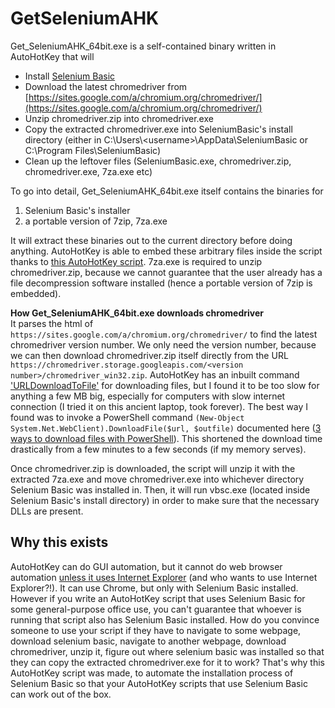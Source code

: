 # GetSeleniumAHK

Get_SeleniumAHK_64bit.exe is a self-contained binary written in AutoHotKey that will

* Install [Selenium Basic](http://florentbr.github.io/SeleniumBasic/)
* Download the latest chromedriver from [https://sites.google.com/a/chromium.org/chromedriver/](https://sites.google.com/a/chromium.org/chromedriver/)
* Unzip chromedriver.zip into chromedriver.exe
* Copy the extracted chromedriver.exe into SeleniumBasic's install directory (either in C:\Users\\\<username>\AppData\SeleniumBasic or C:\Program Files\SeleniumBasic)
* Clean up the leftover files (SeleniumBasic.exe, chromedriver.zip, chromedriver.exe, 7za.exe etc)

To go into detail, Get_SeleniumAHK_64bit.exe itself contains the binaries for

1) Selenium Basic's installer
2) a portable version of 7zip, 7za.exe

It will extract these binaries out to the current directory before doing anything. AutoHotKey is able to embed these arbitrary files inside the script thanks to [this AutoHotKey script](https://autohotkey.com/board/topic/64481-include-virtually-any-file-in-a-script-exezipdlletc/). 7za.exe is required to unzip chromedriver.zip, because we cannot guarantee that the user already has a file decompression software installed (hence a portable version of 7zip is embedded).

**How Get_SeleniumAHK_64bit.exe downloads chromedriver**  
It parses the html of `https://sites.google.com/a/chromium.org/chromedriver/` to find the latest chromedriver version number. We only need the version number, because we can then download chromedriver.zip itself directly from the URL `https://chromedriver.storage.googleapis.com/<version number>/chromedriver_win32.zip`. AutoHotKey has an inbuilt command ['URLDownloadToFile'](https://autohotkey.com/docs/commands/URLDownloadToFile.htm) for downloading files, but I found it to be too slow for anything a few MB big, especially for computers with slow internet connection (I tried it on this ancient laptop, took forever). The best way I found was to invoke a PowerShell command `(New-Object System.Net.WebClient).DownloadFile($url, $outfile)` documented here ([3 ways to download files with PowerShell](https://blog.jourdant.me/post/3-ways-to-download-files-with-powershell)). This shortened the download time drastically from a few minutes to a few seconds (if my memory serves).

Once chromedriver.zip is downloaded, the script will unzip it with the extracted 7za.exe and move chromedriver.exe into whichever directory Selenium Basic was installed in. Then, it will run vbsc.exe (located inside Selenium Basic's install directory) in order to make sure that the necessary DLLs are present.

## Why this exists

AutoHotKey can do GUI automation, but it cannot do web browser automation [unless it uses Internet Explorer](http://www.blogbyben.com/2014/01/another-reason-to-love-autohotkey.html) (and who wants to use Internet Explorer?!). It can use Chrome, but only with Selenium Basic installed. However if you write an AutoHotKey script that uses Selenium Basic for some general-purpose office use, you can't guarantee that whoever is running that script also has Selenium Basic installed. How do you convince someone to use your script if they have to navigate to some webpage, download selenium basic, navigate to another webpage, download chromedriver, unzip it, figure out where selenium basic was installed so that they can copy the extracted chromedriver.exe for it to work? That's why this AutoHotKey script was made, to automate the installation process of Selenium Basic so that your AutoHotKey scripts that use Selenium Basic can work out of the box. 
